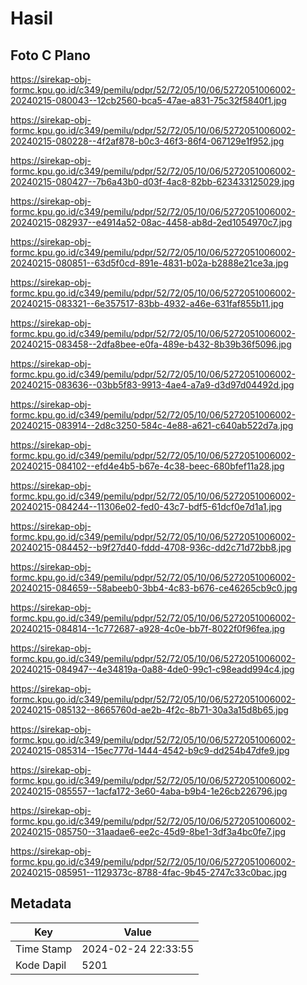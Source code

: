 # Hasil

## Foto C Plano

https://sirekap-obj-formc.kpu.go.id/c349/pemilu/pdpr/52/72/05/10/06/5272051006002-20240215-080043--12cb2560-bca5-47ae-a831-75c32f5840f1.jpg

https://sirekap-obj-formc.kpu.go.id/c349/pemilu/pdpr/52/72/05/10/06/5272051006002-20240215-080228--4f2af878-b0c3-46f3-86f4-067129e1f952.jpg

https://sirekap-obj-formc.kpu.go.id/c349/pemilu/pdpr/52/72/05/10/06/5272051006002-20240215-080427--7b6a43b0-d03f-4ac8-82bb-623433125029.jpg

https://sirekap-obj-formc.kpu.go.id/c349/pemilu/pdpr/52/72/05/10/06/5272051006002-20240215-082937--e4914a52-08ac-4458-ab8d-2ed1054970c7.jpg

https://sirekap-obj-formc.kpu.go.id/c349/pemilu/pdpr/52/72/05/10/06/5272051006002-20240215-080851--63d5f0cd-891e-4831-b02a-b2888e21ce3a.jpg

https://sirekap-obj-formc.kpu.go.id/c349/pemilu/pdpr/52/72/05/10/06/5272051006002-20240215-083321--6e357517-83bb-4932-a46e-631faf855b11.jpg

https://sirekap-obj-formc.kpu.go.id/c349/pemilu/pdpr/52/72/05/10/06/5272051006002-20240215-083458--2dfa8bee-e0fa-489e-b432-8b39b36f5096.jpg

https://sirekap-obj-formc.kpu.go.id/c349/pemilu/pdpr/52/72/05/10/06/5272051006002-20240215-083636--03bb5f83-9913-4ae4-a7a9-d3d97d04492d.jpg

https://sirekap-obj-formc.kpu.go.id/c349/pemilu/pdpr/52/72/05/10/06/5272051006002-20240215-083914--2d8c3250-584c-4e88-a621-c640ab522d7a.jpg

https://sirekap-obj-formc.kpu.go.id/c349/pemilu/pdpr/52/72/05/10/06/5272051006002-20240215-084102--efd4e4b5-b67e-4c38-beec-680bfef11a28.jpg

https://sirekap-obj-formc.kpu.go.id/c349/pemilu/pdpr/52/72/05/10/06/5272051006002-20240215-084244--11306e02-fed0-43c7-bdf5-61dcf0e7d1a1.jpg

https://sirekap-obj-formc.kpu.go.id/c349/pemilu/pdpr/52/72/05/10/06/5272051006002-20240215-084452--b9f27d40-fddd-4708-936c-dd2c71d72bb8.jpg

https://sirekap-obj-formc.kpu.go.id/c349/pemilu/pdpr/52/72/05/10/06/5272051006002-20240215-084659--58abeeb0-3bb4-4c83-b676-ce46265cb9c0.jpg

https://sirekap-obj-formc.kpu.go.id/c349/pemilu/pdpr/52/72/05/10/06/5272051006002-20240215-084814--1c772687-a928-4c0e-bb7f-8022f0f96fea.jpg

https://sirekap-obj-formc.kpu.go.id/c349/pemilu/pdpr/52/72/05/10/06/5272051006002-20240215-084947--4e34819a-0a88-4de0-99c1-c98eadd994c4.jpg

https://sirekap-obj-formc.kpu.go.id/c349/pemilu/pdpr/52/72/05/10/06/5272051006002-20240215-085132--8665760d-ae2b-4f2c-8b71-30a3a15d8b65.jpg

https://sirekap-obj-formc.kpu.go.id/c349/pemilu/pdpr/52/72/05/10/06/5272051006002-20240215-085314--15ec777d-1444-4542-b9c9-dd254b47dfe9.jpg

https://sirekap-obj-formc.kpu.go.id/c349/pemilu/pdpr/52/72/05/10/06/5272051006002-20240215-085557--1acfa172-3e60-4aba-b9b4-1e26cb226796.jpg

https://sirekap-obj-formc.kpu.go.id/c349/pemilu/pdpr/52/72/05/10/06/5272051006002-20240215-085750--31aadae6-ee2c-45d9-8be1-3df3a4bc0fe7.jpg

https://sirekap-obj-formc.kpu.go.id/c349/pemilu/pdpr/52/72/05/10/06/5272051006002-20240215-085951--1129373c-8788-4fac-9b45-2747c33c0bac.jpg


## Metadata

| Key        | Value               |
| ---------- | ------------------- |
| Time Stamp | 2024-02-24 22:33:55 |
| Kode Dapil | 5201                |



